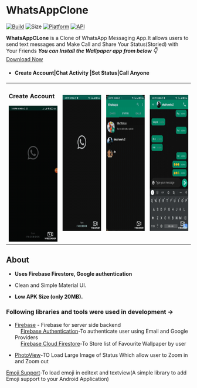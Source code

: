 
# WhatsAppClone

[![Build](https://img.shields.io/badge/-Download%20-brightgreen)](https://github.com/Shubhanshu156/WhatsaApp_Clone/raw/master/app/release/app-release.apk)
![Size](https://img.shields.io/badge/Size-20mb-blue)
[![Platform](https://img.shields.io/badge/platform-android-blue.svg)](http://developer.android.com/index.html)
[![API](https://img.shields.io/badge/API-23%2B-blue.svg?style=flat)](https://android-arsenal.com/api?level=23)


**WhatsAppCLone** is a  Clone of WhatsApp Messaging App.It allows users to send text messages and Make Call and Share Your Status(Storied) with Your Friends
***You can Install the Wallpaper app from below 👇***</br>
[Download Now](https://github.com/Shubhanshu156/Wallpaper-app/raw/master/app/release/app-release.apk)




<table>
      <ul>
      <li>
         <h4>Create Account|Chat Activity |Set Status|Call Anyone<h4>
          </li>
   </ul>
  <tr>
        <td><h3>Create Account</h3><img src = "https://github.com/Shubhanshu156/WhatsaApp_Clone/blob/master/20220102_195427.gif" height = "370" width="180"></td>
<td><img src = "https://github.com/Shubhanshu156/WhatsaApp_Clone/blob/master/20220103_161847.gif" height = "370" width="180"></td>
<td><img src = "https://github.com/Shubhanshu156/WhatsaApp_Clone/blob/master/20220103_163119.gif" height = "370" width="180"></td>
        <td><img src = "https://github.com/Shubhanshu156/WhatsaApp_Clone/blob/master/20220103_164745.gif" height = "370" width="180"></td>
  </tr>
</table> 
   
## About

- **Uses Firebase Firestore, Google authentication**

- Clean and Simple Material UI.
- **Low APK Size (only 20MB).**


### Following libraries and tools  were used in development ->

- [Firebase](https://firebase.google.com/?gclsrc=aw.ds&gclid=Cj0KCQiAqvaNBhDLARIsAH1Pq51oDD7YidXrX3qB6G6oWZb_HHPTJPq_BxMMdgEEjMvOgNb8yhgnHAMaAuhBEALw_wcB) - Firebase for server side backend</br>
&nbsp;&nbsp;&nbsp;&nbsp;[Firebase Authentication](https://firebase.google.com/docs/auth)-To authenticate user using Email and Google Providers</br>
&nbsp;&nbsp;&nbsp;&nbsp;[Firebase Cloud Firestore](https://firebase.google.com/products/firestore?gclsrc=aw.ds&gclid=Cj0KCQiAqvaNBhDLARIsAH1Pq53xbIzUTNCOIs3Ly1VF-rGoJrFvjEzQ6CFw-o4DzIAHX1SECUfsHEkaAgVAEALw_wcB)-To Store list of Favourite Wallpaper by user


- [PhotoView](https://github.com/Baseflow/PhotoView)-TO Load Large Image of Status Which allow user to Zoom in and Zoom out

[Emoji Support](https://github.com/vanniktech/Emoji)-To load emoji in editext and textview(A simple library to add Emoji support to your Android Application)
